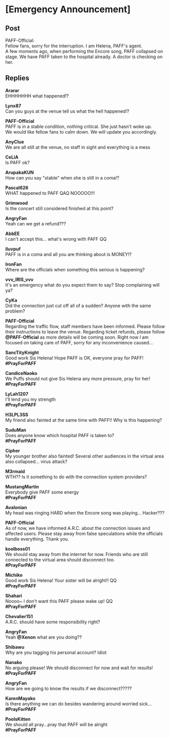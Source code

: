 # [Emergency Announcement]
## Post
PAFF-Official:<br>
Fellow fans, sorry for the interruption. I am Helena, PAFF's agent.<br>
A few moments ago, when performing the Encore song, PAFF collapsed on stage. We have PAFF taken to the hospital already. A doctor is checking on her. 
## Replies
**Ararar**<br>
EHHHHHHH what happened!?

**Lynx87**<br>
Can you guys at the venue tell us what the hell happened!?

**PAFF-Official**<br>
PAFF is in a stable condition, nothing critical. She just hasn't woke up.<br>
We would like fellow fans to calm down. We will update you accordingly. 

**AnyClue**<br>
We are all still at the venue, no staff in sight and everything is a mess

**CeLiA**<br>
Is PAFF ok?

**ArupakaKUN**<br>
How can you say "stable" when she is still in a coma!?

**Pascal626**<br>
WHAT happened to PAFF QAQ NOOOOO!!!

**Grimwood**<br>
Is the concert still considered finished at this point?

**AngryFan**<br>
Yeah can we get a refund???

**AbbEE**<br>
I can't accept this... what's wrong with PAFF QQ

**iluvpuf**<br>
PAFF is in a coma and all you are thinking about is MONEY!?

**IronFan**<br>
Where are the officials when something this serious is happening?

**vvv_IRIS_vvv**<br>
It's an emergency what do you expect them to say? Stop complaining will ya?

**CyKa**<br>
Did the connection just cut off all of a sudden? Anyone with the same problem?

**PAFF-Official**<br>
Regarding the traffic flow, staff members have been informed. Please follow their instructions to leave the venue. Regarding ticket refunds, please follow **@PAFF-Official** as more details will be coming soon. Right now I am focused on taking care of PAFF, sorry for any inconvenience caused...

**SancTityKnight**<br>
Good work Sis Helena! Hope PAFF is OK, everyone pray for PAFF! <br>
**\#PrayForPAFF**

**CandiceNaoko**<br>
We Puffs should not give Sis Helena any more pressure, pray for her!<br>
**\#PrayForPAFF**

**LyLah1207**<br>
I'll lend you my strength<br>
**\#PrayForPAFF**

**H3LPL3SS**<br>
My friend also fainted at the same time with PAFF!! Why is this happening?

**SuduMan**<br>
Does anyone know which hospital PAFF is taken to?<br>
**\#PrayForPAFF**

**Cipher**<br>
My younger brother also fainted! Several other audiences in the virtual area also collapsed... virus attack?

**M3rmaid**<br>
WTH?? Is it something to do with the connection system providers?

**MustangMartin**<br>
Everybody give PAFF some energy<br>
**\#PrayForPAFF**

**Avalonian**<br>
My head was ringing HARD when the Encore song was playing... Hacker???

**PAFF-Official**<br>
As of now, we have informed A.R.C. about the connection issues and affected users. Please stay away from false speculations while the officials handle everything. Thank you.

**koolboss01**<br>
We should stay away from the internet for now. Friends who are still connected to the virtual area should disconnect too. <br>
**\#PrayForPAFF**

**Michiko**<br>
Good work Sis Helena! Your sister will be alright!! QQ<br>
**\#PrayForPAFF**

**Shahari**<br>
Noooo~ I don't want this PAFF please wake up! QQ<br>
**\#PrayForPAFF**

**Chevalier151**<br>
A.R.C. should have some responsibility right?

**AngryFan**<br>
Yeah **@Xenon** what are you doing??

**Shibawu**<br>
Why are you tagging his personal account? Idiot

**Nanako**<br>
No arguing please! We should disconnect for now and wait for results!<br>
**\#PrayForPAFF**

**AngryFan**<br>
How are we going to know the results if we disconnect?????

**KarenMayako**<br>
Is there anything we can do besides wandering around worried sick...<br>
**\#PrayForPAFF**

**PoolsKitten**<br>
We should all pray...pray that PAFF will be alright<br>
**\#PrayForPAFF**


